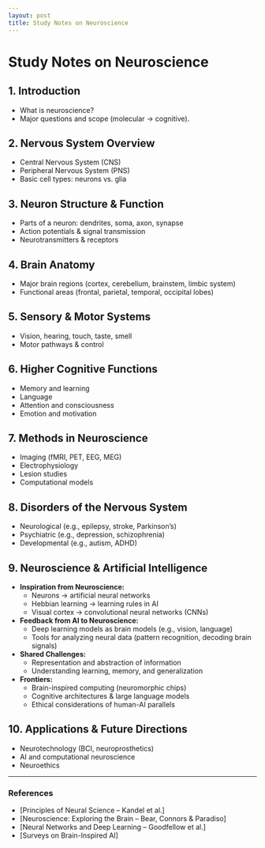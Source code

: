 ```yaml
---
layout: post
title: Study Notes on Neuroscience
---
```


# Study Notes on Neuroscience

## 1. Introduction
- What is neuroscience?
- Major questions and scope (molecular → cognitive).

## 2. Nervous System Overview
- Central Nervous System (CNS)
- Peripheral Nervous System (PNS)
- Basic cell types: neurons vs. glia

## 3. Neuron Structure & Function
- Parts of a neuron: dendrites, soma, axon, synapse
- Action potentials & signal transmission
- Neurotransmitters & receptors

## 4. Brain Anatomy
- Major brain regions (cortex, cerebellum, brainstem, limbic system)
- Functional areas (frontal, parietal, temporal, occipital lobes)

## 5. Sensory & Motor Systems
- Vision, hearing, touch, taste, smell
- Motor pathways & control

## 6. Higher Cognitive Functions
- Memory and learning
- Language
- Attention and consciousness
- Emotion and motivation

## 7. Methods in Neuroscience
- Imaging (fMRI, PET, EEG, MEG)
- Electrophysiology
- Lesion studies
- Computational models

## 8. Disorders of the Nervous System
- Neurological (e.g., epilepsy, stroke, Parkinson’s)
- Psychiatric (e.g., depression, schizophrenia)
- Developmental (e.g., autism, ADHD)

## 9. Neuroscience & Artificial Intelligence
- **Inspiration from Neuroscience:**
  - Neurons → artificial neural networks  
  - Hebbian learning → learning rules in AI  
  - Visual cortex → convolutional neural networks (CNNs)  
- **Feedback from AI to Neuroscience:**
  - Deep learning models as brain models (e.g., vision, language)  
  - Tools for analyzing neural data (pattern recognition, decoding brain signals)  
- **Shared Challenges:**
  - Representation and abstraction of information  
  - Understanding learning, memory, and generalization  
- **Frontiers:**
  - Brain-inspired computing (neuromorphic chips)  
  - Cognitive architectures & large language models  
  - Ethical considerations of human-AI parallels  

## 10. Applications & Future Directions
- Neurotechnology (BCI, neuroprosthetics)
- AI and computational neuroscience
- Neuroethics

---

### References
- [Principles of Neural Science – Kandel et al.]
- [Neuroscience: Exploring the Brain – Bear, Connors & Paradiso]
- [Neural Networks and Deep Learning – Goodfellow et al.]
- [Surveys on Brain-Inspired AI]
